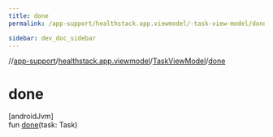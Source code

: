 ```yaml
---
title: done
permalink: /app-support/healthstack.app.viewmodel/-task-view-model/done.html

sidebar: dev_doc_sidebar
---
```

//[app-support](../../../index.html)/[healthstack.app.viewmodel](../index.html)/[TaskViewModel](index.html)/[done](done.html)



# done



[androidJvm]\
fun [done](done.html)(task: Task)




